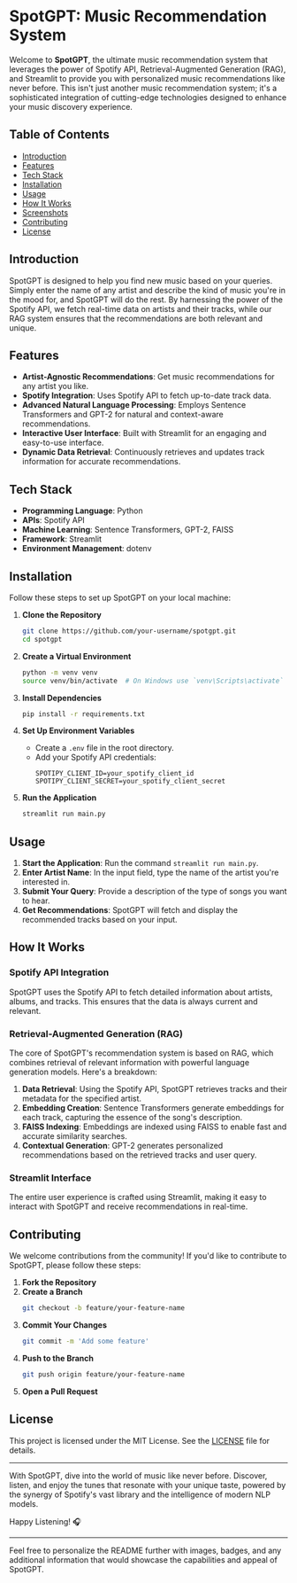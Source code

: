 

# SpotGPT: Music Recommendation System



Welcome to **SpotGPT**, the ultimate music recommendation system that leverages the power of Spotify API, Retrieval-Augmented Generation (RAG), and Streamlit to provide you with personalized music recommendations like never before. This isn't just another music recommendation system; it's a sophisticated integration of cutting-edge technologies designed to enhance your music discovery experience.

## Table of Contents
- [Introduction](#introduction)
- [Features](#features)
- [Tech Stack](#tech-stack)
- [Installation](#installation)
- [Usage](#usage)
- [How It Works](#how-it-works)
- [Screenshots](#screenshots)
- [Contributing](#contributing)
- [License](#license)

## Introduction

SpotGPT is designed to help you find new music based on your queries. Simply enter the name of any artist and describe the kind of music you're in the mood for, and SpotGPT will do the rest. By harnessing the power of the Spotify API, we fetch real-time data on artists and their tracks, while our RAG system ensures that the recommendations are both relevant and unique.

## Features

- **Artist-Agnostic Recommendations**: Get music recommendations for any artist you like.
- **Spotify Integration**: Uses Spotify API to fetch up-to-date track data.
- **Advanced Natural Language Processing**: Employs Sentence Transformers and GPT-2 for natural and context-aware recommendations.
- **Interactive User Interface**: Built with Streamlit for an engaging and easy-to-use interface.
- **Dynamic Data Retrieval**: Continuously retrieves and updates track information for accurate recommendations.

## Tech Stack

- **Programming Language**: Python
- **APIs**: Spotify API
- **Machine Learning**: Sentence Transformers, GPT-2, FAISS
- **Framework**: Streamlit
- **Environment Management**: dotenv

## Installation

Follow these steps to set up SpotGPT on your local machine:

1. **Clone the Repository**
   ```sh
   git clone https://github.com/your-username/spotgpt.git
   cd spotgpt
   ```

2. **Create a Virtual Environment**
   ```sh
   python -m venv venv
   source venv/bin/activate  # On Windows use `venv\Scripts\activate`
   ```

3. **Install Dependencies**
   ```sh
   pip install -r requirements.txt
   ```

4. **Set Up Environment Variables**
   - Create a `.env` file in the root directory.
   - Add your Spotify API credentials:
     ```
     SPOTIPY_CLIENT_ID=your_spotify_client_id
     SPOTIPY_CLIENT_SECRET=your_spotify_client_secret
     ```

5. **Run the Application**
   ```sh
   streamlit run main.py
   ```

## Usage

1. **Start the Application**: Run the command `streamlit run main.py`.
2. **Enter Artist Name**: In the input field, type the name of the artist you're interested in.
3. **Submit Your Query**: Provide a description of the type of songs you want to hear.
4. **Get Recommendations**: SpotGPT will fetch and display the recommended tracks based on your input.

## How It Works

### Spotify API Integration

SpotGPT uses the Spotify API to fetch detailed information about artists, albums, and tracks. This ensures that the data is always current and relevant.

### Retrieval-Augmented Generation (RAG)

The core of SpotGPT's recommendation system is based on RAG, which combines retrieval of relevant information with powerful language generation models. Here's a breakdown:

1. **Data Retrieval**: Using the Spotify API, SpotGPT retrieves tracks and their metadata for the specified artist.
2. **Embedding Creation**: Sentence Transformers generate embeddings for each track, capturing the essence of the song's description.
3. **FAISS Indexing**: Embeddings are indexed using FAISS to enable fast and accurate similarity searches.
4. **Contextual Generation**: GPT-2 generates personalized recommendations based on the retrieved tracks and user query.

### Streamlit Interface

The entire user experience is crafted using Streamlit, making it easy to interact with SpotGPT and receive recommendations in real-time.


## Contributing

We welcome contributions from the community! If you'd like to contribute to SpotGPT, please follow these steps:

1. **Fork the Repository**
2. **Create a Branch**
   ```sh
   git checkout -b feature/your-feature-name
   ```
3. **Commit Your Changes**
   ```sh
   git commit -m 'Add some feature'
   ```
4. **Push to the Branch**
   ```sh
   git push origin feature/your-feature-name
   ```
5. **Open a Pull Request**

## License

This project is licensed under the MIT License. See the [LICENSE](LICENSE) file for details.

---

With SpotGPT, dive into the world of music like never before. Discover, listen, and enjoy the tunes that resonate with your unique taste, powered by the synergy of Spotify's vast library and the intelligence of modern NLP models.

Happy Listening! 🎧

---

Feel free to personalize the README further with images, badges, and any additional information that would showcase the capabilities and appeal of SpotGPT.
